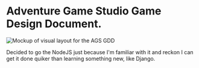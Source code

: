 # Adventure Game Studio Game Design Document.

![Mockup of visual layout for the AGS GDD](http://omgaz.co.uk/img/ags-gdd-v2.png "Mockup of visual layout for the AGS GDD")

Decided to go the NodeJS just because I'm familiar with it and reckon I can get it done quiker than learning something new, like Django.